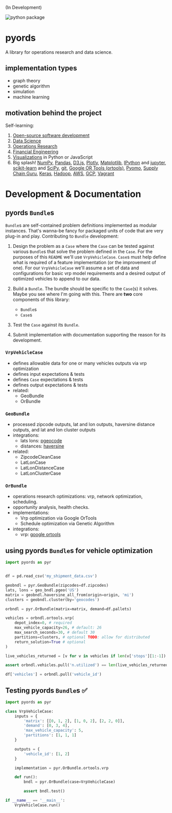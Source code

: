 (In Development)

![python package](https://github.com/christopherpryer/pyords/workflows/Python%20package/badge.svg)

# pyords
A library for operations research and data science.

## implementation types

- graph theory
- genetic algorithm
- simulation
- machine learning

## motivation behind the project
Self-learning:

1. [Open-source software development](https://en.wikipedia.org/wiki/Open-source_software_development)
2. [Data Science](https://en.wikipedia.org/wiki/Data_science)
3. [Operations Research](https://en.wikipedia.org/wiki/Operations_research)
4. [Financial Engineering](https://en.wikipedia.org/wiki/Financial_engineering)
5. [Visualizations](https://en.wikipedia.org/wiki/Data_visualization) in Python
or JavaScript
6. Big splash! [NumPy](https://en.wikipedia.org/wiki/NumPy),
[Pandas](https://en.wikipedia.org/wiki/Pandas_(software)),
[D3.js](https://en.wikipedia.org/wiki/D3.js),
[Plotly](https://plotly.com/),
[Matplotlib](https://en.wikipedia.org/wiki/Matplotlib),
[IPython](https://en.wikipedia.org/wiki/IPython) and [jupyter](https://en.wikipedia.org/wiki/Project_Jupyter),
[scikit-learn](https://en.wikipedia.org/wiki/Scikit-learn) and [SciPy](https://en.wikipedia.org/wiki/SciPy),
[git](https://en.wikipedia.org/wiki/Git),
[Google OR Tools (ortools)](https://developers.google.com/optimization/),
[Pyomo](https://en.wikipedia.org/wiki/Pyomo),
[Supply Chain Guru](https://www.llamasoft.com/products/design/supply-chain-guru/),
[Keras](https://en.wikipedia.org/wiki/Keras), [Hadoop](https://en.wikipedia.org/wiki/Apache_Hadoop),
[AWS](https://en.wikipedia.org/wiki/Amazon_Web_Services),
[GCP](https://en.wikipedia.org/wiki/Google_Cloud_Platform), [Vagrant](https://www.vagrantup.com/)

# Development & Documentation
## pyords ```Bundle```s

```Bundle```s are self-contained problem definitions implemented as modular instances. That's wanna-be fancy for packaged units of code that are very plug-in and play. Contributing to ```Bundle``` development:

1. Design the problem as a ```Case``` where the ```Case``` can be tested against various ```Bundle```s that solve the problem defined in the ```Case```. For the purposes of this ```README``` we'll use ```VrpVehicleCase```. ```Case```s must help define what is required of a feature implementation (or the improvement of one). For our ```VrpVehicleCase``` we'll assume a set of data and configurations for basic vrp model requirements and a desired output of optimized vehicles to append to our data.

2. Build a ```Bundle```. The bundle should be specific to the ```Case```(s) it solves. Maybe you see where I'm going with this. There are **two** core components of this library:
    - ```Bundle```s
    - ```Case```s

3. Test the ``Case`` against its ```Bundle```. 

4. Submit implementation with documentation supporting the reason for its development.

### ```VrpVehicleCase```
- defines allowable data for one or many vehicles outputs via vrp optimization
- defines input expectations & tests
- defines ```Case``` expectations & tests
- defines output expectations & tests
- related:
  - GeoBundle
  - OrBundle

### ```GeoBundle```
- processed zipcode outputs, lat and lon outputs, haversine distance outputs, and lat and lon cluster outputs
- integrations:
  - lats lons: [pgeocode](https://github.com/symerio/pgeocode)
  - distances: [haversine](https://github.com/mapado/haversine)
- related:
  - ZipcodeCleanCase
  - LatLonCase
  - LatLonDistanceCase
  - LatLonClusterCase

### ```OrBundle```
- operations research optimizations: vrp, network optimization, scheduling.
- opportunity analysis, health checks.
- implementations:
  - Vrp optimization via Google OrTools
  - Schedule optimization via Genetic Algorithm
- integrations: 
  - vrp: [google ortools](https://github.com/google/or-tools)

## using pyords ```Bundle```s for vehicle optimization

```python
import pyords as pyr


df = pd.read_csv('my_shipment_data.csv')

geobndl = pyr.GeoBundle(zipcodes=df.zipcodes)
lats, lons = geo_bndl.pgeo('US')
matrix = geobndl.haversine_all_from(origin=origin, 'mi')
clusters = geobndl.cluster(by='geocodes')

orbndl = pyr.OrBundle(matrix=matrix, demand=df.pallets)

vehicles = orbndl.ortools.vrp( 
    depot_index=0, # required
    max_vehicle_capacity=26, # default: 26
    max_search_seconds=30, # default 30
    partitions=clusters, # optional TODO: allow for distributed
    return_solution=True # optional
)

live_vehicles_returned = [v for v in vehicles if len(v['stops'][1:-1]) > 0]

assert orbndl.vehicles.pull('n.utilized') == len(live_vehicles_returned)

df['vehicles'] = orbndl.pull('vehicle_id')
```

## Testing pyords ```Bundle```s :white_check_mark:

```python
import pyords as pyr

class VrpVehicleCase:
    inputs = {
        'matrix': [[0, 1, 2], [1, 0, 2], [2, 2, 0]],
        'demand': [0, 3, 4],
        'max_vehicle_capacity': 5,
        'partitions': [1, 1, 1]
    }

    outputs = {
        'vehicle_id': [1, 2]
    }

    implementation = pyr.OrBundle.ortools.vrp

    def run():
        bndl = pyr.OrBundle(case=VrpVehicleCase)

        assert bndl.test()

if __name__ == '__main__':
    VrpVehicleCase.run()
```
